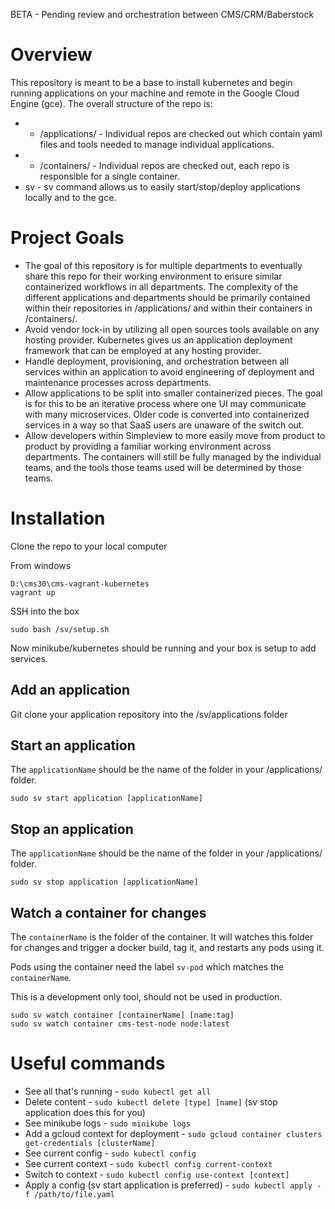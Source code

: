 BETA - Pending review and orchestration between CMS/CRM/Baberstock

# Overview

This repository is meant to be a base to install kubernetes and begin running applications on your machine and remote in the Google Cloud Engine (gce). The overall structure of the repo is:

* - /applications/ - Individual repos are checked out which contain yaml files and tools needed to manage individual applications.
* - /containers/ - Individual repos are checked out, each repo is responsible for a single container.
* sv - sv command allows us to easily start/stop/deploy applications locally and to the gce.

# Project Goals

* The goal of this repository is for multiple departments to eventually share this repo for their working environment to ensure similar containerized workflows in all departments. The complexity of the different applications and departments should be primarily contained within their  repositories in /applications/ and within their containers in /containers/.
* Avoid vendor lock-in by utilizing all open sources tools available on any hosting provider. Kubernetes gives us an application deployment framework that can be employed at any hosting provider.
* Handle deployment, provisioning, and orchestration between all services within an application to avoid engineering of deployment and maintenance processes across departments.
* Allow applications to be split into smaller containerized pieces. The goal is for this to be an iterative process where one UI may communicate with many microservices. Older code is converted into containerized services in a way so that SaaS users are unaware of the switch out.
* Allow developers within Simpleview to more easily move from product to product by providing a familiar working environment across departments. The containers will still be fully managed by the individual teams, and the tools those teams used will be determined by those teams.

# Installation

Clone the repo to your local computer

From windows

```
D:\cms30\cms-vagrant-kubernetes
vagrant up
```

SSH into the box

```
sudo bash /sv/setup.sh
```

Now minikube/kubernetes should be running and your box is setup to add services.

## Add an application

Git clone your application repository into the /sv/applications folder

## Start an application

The `applicationName` should be the name of the folder in your /applications/ folder.

```
sudo sv start application [applicationName]
```

## Stop an application

The `applicationName` should be the name of the folder in your /applications/ folder.

```
sudo sv stop application [applicationName]
```

## Watch a container for changes

The `containerName` is the folder of the container. It will watches this folder for changes and trigger a docker build, tag it, and restarts any pods using it.

Pods using the container need the label `sv-pod` which matches the `containerName`.

This is a development only tool, should not be used in production.

```
sudo sv watch container [containerName] [name:tag]
sudo sv watch container cms-test-node node:latest
```

# Useful commands

* See all that's running - `sudo kubectl get all`
* Delete content - `sudo kubectl delete [type] [name]` (sv stop application does this for you)
* See minikube logs - `sudo minikube logs`
* Add a gcloud context for deployment - `sudo gcloud container clusters get-credentials [clusterName]`
* See current config - `sudo kubectl config`
* See current context - `sudo kubectl config current-context`
* Switch to context - `sudo kubectl config use-context [context]`
* Apply a config (sv start application is preferred) - `sudo kubectl apply -f /path/to/file.yaml`
